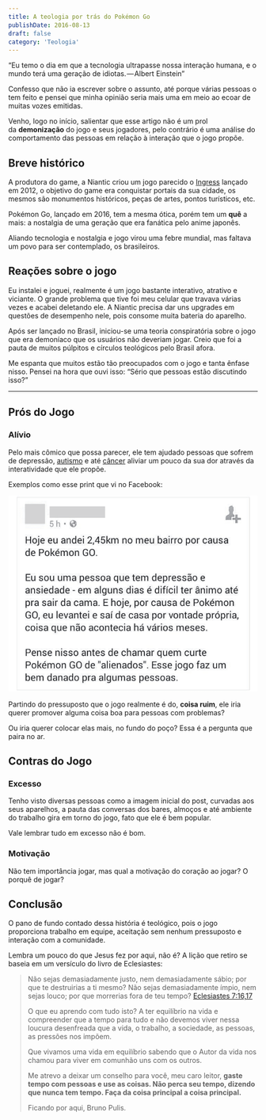```yaml
---
title: A teologia por trás do Pokémon Go
publishDate: 2016-08-13
draft: false
category: 'Teologia'
---
```


“Eu temo o dia em que a tecnologia ultrapasse nossa interação humana, e o mundo terá uma geração de idiotas. — Albert Einstein”

Confesso que não ia escrever sobre o assunto, até porque várias pessoas o tem feito e pensei que minha opinião seria mais uma em meio ao ecoar de muitas vozes emitidas.

Venho, logo no início, salientar que esse artigo não é um prol da **demonização** do jogo e seus jogadores, pelo contrário é uma análise do comportamento das pessoas em relação à interação que o jogo propõe.

## Breve histórico

A produtora do game, a Niantic criou um jogo parecido o [Ingress](https://www.ingress.com/) lançado em 2012, o objetivo do game era conquistar portais da sua cidade, os mesmos são monumentos históricos, peças de artes, pontos turísticos, etc.

Pokémon Go, lançado em 2016, tem a mesma ótica, porém tem um **quê** a mais: a nostalgia de uma geração que era fanática pelo anime japonês.

Aliando tecnologia e nostalgia e jogo virou uma febre mundial, mas faltava um povo para ser contemplado, os brasileiros.

## Reações sobre o jogo

Eu instalei e joguei, realmente é um jogo bastante interativo, atrativo e viciante. O grande problema que tive foi meu celular que travava várias vezes e acabei deletando ele. A Niantic precisa dar uns upgrades em questões de desempenho nele, pois consome muita bateria do aparelho.

Após ser lançado no Brasil, iniciou-se uma teoria conspiratória sobre o jogo que era demoníaco que os usuários não deveriam jogar. Creio que foi a pauta de muitos púlpitos e círculos teológicos pelo Brasil afora.

Me espanta que muitos estão tão preocupados com o jogo e tanta ênfase nisso.
Pensei na hora que ouvi isso: “Sério que pessoas estão discutindo isso?”

---

## **Prós do Jogo**

### Alívio

Pelo mais cômico que possa parecer, ele tem ajudado pessoas que sofrem de depressão, [autismo](http://g1.globo.com/tecnologia/games/noticia/2016/08/como-pokemon-go-transformou-vida-de-jovem-autista-que-nao-conseguia-sair-de-casa.html) e até [câncer](http://extra.globo.com/noticias/mundo/hospital-infantil-usa-jogo-pokemon-go-para-tirar-pacientes-do-leito-19741332.html) aliviar um pouco da sua dor através da interatividade que ele propõe.

Exemplos como esse print que vi no Facebook:

![Relato de uma pessoa com depressão que conseguiu sair de casa por causa do jogo. Hoje eu andei 2,45km no meu bairro por causa de Pokémon GO. Eu sou uma pessoa que tem depressäo e ansiedade - em alguns dias é dificil ter animo at pra sair da cama. E hoje, por causa de Pokémon GO, eu levantei e sai de casa por vontade propri coisa que näo acontecia hå vårios meses. Pense nisso antes de chamar quem curte Pokémon GO de "alienados". Esse jogo faz um bem danado pra algumas pessoas. ](images/pokemon-go.png)

Partindo do pressuposto que o jogo realmente é do, **coisa ruim**, ele iria querer promover alguma coisa boa para pessoas com problemas?

Ou iria querer colocar elas mais, no fundo do poço? Essa é a pergunta que paira no ar.

## **Contras do Jogo**

### Excesso

Tenho visto diversas pessoas como a imagem inicial do post, curvadas aos seus aparelhos, a pauta das conversas dos bares, almoços e até ambiente do trabalho gira em torno do jogo, fato que ele é bem popular.

Vale lembrar tudo em excesso não é bom.

### Motivação

Não tem importância jogar, mas qual a motivação do coração ao jogar?
O porquê de jogar?

## Conclusão

O pano de fundo contado dessa história é teológico, pois o jogo proporciona trabalho em equipe, aceitação sem nenhum pressuposto e interação com a comunidade.

Lembra um pouco do que Jesus fez por aqui, não é? A lição que retiro se baseia em um versículo do livro de Eclesiastes:

> Não sejas demasiadamente justo, nem demasiadamente sábio; por que te destruirias a ti mesmo?
> Não sejas demasiadamente ímpio, nem sejas louco; por que morrerias fora de teu tempo?
> [Eclesiastes 7:16,17](https://www.bibliaonline.com.br/acf/ec/7/16,17)
>
> O que eu aprendo com tudo isto? A ter equilíbrio na vida e compreender que a tempo para tudo e não devemos viver nessa loucura desenfreada que a vida, o trabalho, a sociedade, as pessoas, as pressões nos impõem.
>
> Que vivamos uma vida em equilíbrio sabendo que o Autor da vida nos chamou para viver em comunhão uns com os outros.
>
> Me atrevo a deixar um conselho para você, meu caro leitor, **gaste tempo com pessoas e use as coisas. Não perca seu tempo, dizendo que nunca tem tempo. Faça da coisa principal a coisa principal.**
>
> Ficando por aqui,
> Bruno Pulis.
